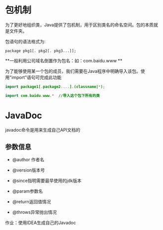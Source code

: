 # 包机制

为了更好地组织类，Java提供了包机制，用于区别类名的命名空间。包的本质就是文件夹。

包语句的语法格式为:

```
package pkg1[. pkg2[. pkg3...]];
```

**一般利用公司域名倒置作为包名：如：com.baidu.www **

为了能够使用某一个包的成员，我们需要在Java程序中明确导入该包。使用"import”语句可完成此功能

```java
import package1[.package2....].(classname|*);

import com.baidu.www.*  //导入这个包下所有的类
```

# JavaDoc

javadoc命令是用来生成自己API文档的

## 参数信息

- @author 作者名

- @version版本号

- @since指明需要最早使用的jdk版本

- @param参数名

- @return返回值情况

- @throws异常抛出情况

作业：使用IDEA生成自己的Javadoc